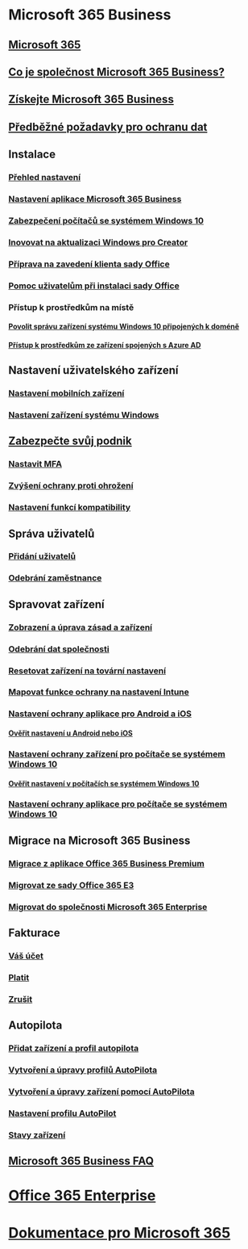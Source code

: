 # Microsoft 365 Business
## [Microsoft 365](index.yml)
## [Co je společnost Microsoft 365 Business?](microsoft-365-business-overview.md)
## [Získejte Microsoft 365 Business](sign-up.md)
## [Předběžné požadavky pro ochranu dat](pre-requisites-for-data-protection.md)
## Instalace
### [Přehled nastavení](set-up-overview.md)
### [Nastavení aplikace Microsoft 365 Business](set-up.md)
### [Zabezpečení počítačů se systémem Windows 10](secure-win-10-pcs.md)
### [Inovovat na aktualizaci Windows pro Creator](upgrade-to-windows-pro-creators-update.md)
### [Příprava na zavedení klienta sady Office](prepare-for-office-client-deployment.md)
### [Pomoc uživatelům při instalaci sady Office](help-users-install-office.md)
### Přístup k prostředkům na místě
#### [Povolit správu zařízení systému Windows 10 připojených k doméně](manage-windows-devices.md)
#### [Přístup k prostředkům ze zařízení spojených s Azure AD](access-resources.md)
## Nastavení uživatelského zařízení
### [Nastavení mobilních zařízení](set-up-mobile-devices.md)
### [Nastavení zařízení systému Windows](set-up-windows-devices.md)
## [Zabezpečte svůj podnik](security-features.md)
### [Nastavit MFA](set-up-mfa.md)
### [Zvýšení ochrany proti ohrožení](increase-threat-protection.md)
### [Nastavení funkcí kompatibility](set-up-compliance.md)
## Správa uživatelů
### [Přidání uživatelů](add-users-m365b.md)
### [Odebrání zaměstnance](/Office365/Admin/add-users/remove-former-employee?toc=/microsoft-365/business/toc.json&bc=/microsoft-365/business/breadcrumb/toc.json)
## Spravovat zařízení
### [Zobrazení a úprava zásad a zařízení](view-policies-and-devices.md)
### [Odebrání dat společnosti](remove-company-data.md)
### [Resetovat zařízení na tovární nastavení](reset-devices-to-factory-settings.md)
### [Mapovat funkce ochrany na nastavení Intune](map-protection-features-to-intune-settings.md)
### [Nastavení ochrany aplikace pro Android a iOS](app-protection-settings-for-android-and-ios.md)
#### [Ověřit nastavení u Android nebo iOS](validate-settings-on-android-or-ios.md)
### [Nastavení ochrany zařízení pro počítače se systémem Windows 10](protection-settings-for-windows-10-pcs.md)
#### [Ověřit nastavení v počítačích se systémem Windows 10](validate-settings-on-windows-10-pcs.md)
### [Nastavení ochrany aplikace pro počítače se systémem Windows 10](protection-settings-for-windows-10-devices.md)
## Migrace na Microsoft 365 Business
### [Migrace z aplikace Office 365 Business Premium](migrate-to-microsoft-365-business.md)
### [Migrovat ze sady Office 365 E3](migrate-from-e3.md)
### [Migrovat do společnosti Microsoft 365 Enterprise](migrate-from-microsoft-365-business-to-microsoft-365-enterprise.md)
## Fakturace
### [Váš účet](/Office365/Admin/subscriptions-and-billing/view-your-bill-or-invoice?toc=/microsoft-365/business/toc.json&bc=/microsoft-365/business/breadcrumb/toc.json)
### [Platit](/Office365/Admin/subscriptions-and-billing/pay-for-your-subscription?toc=/microsoft-365/business/toc.json&bc=/microsoft-365/business/breadcrumb/toc.json)
### [Zrušit](/Office365/Admin/subscriptions-and-billing/cancel-your-subscription?toc=/microsoft-365/business/toc.json&bc=/microsoft-365/business/breadcrumb/toc.json)
## Autopilota
### [Přidat zařízení a profil autopilota](add-autopilot-devices-and-profile.md)
### [Vytvoření a úpravy profilů AutoPilota](create-and-edit-autopilot-profiles.md)
### [Vytvoření a úpravy zařízení pomocí AutoPilota](create-and-edit-autopilot-devices.md)
### [Nastavení profilu AutoPilot](autopilot-profile-settings.md)
### [Stavy zařízení](device-states.md)
## [Microsoft 365 Business FAQ](support/microsoft-365-business-faqs.md)
# [Office 365 Enterprise](https://docs.microsoft.com/office365/enterprise)
# [Dokumentace pro Microsoft 365](https://docs.microsoft.com/microsoft-365)